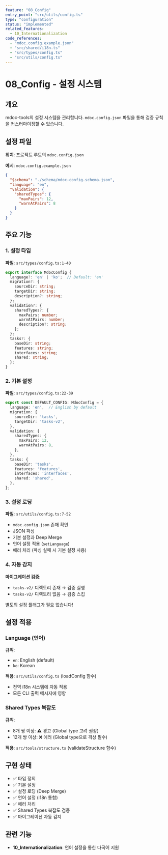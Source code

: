 ```yaml
---
feature: "08_Config"
entry_point: "src/utils/config.ts"
type: "configuration"
status: "implemented"
related_features:
  - 10_Internationalization
code_references:
  - "mdoc.config.example.json"
  - "src/shared/i18n.ts"
  - "src/types/config.ts"
  - "src/utils/config.ts"
---
```


# 08_Config - 설정 시스템

## 개요

mdoc-tools의 설정 시스템을 관리합니다. `mdoc.config.json` 파일을 통해 검증 규칙을 커스터마이징할 수 있습니다.

## 설정 파일

**위치**: 프로젝트 루트의 `mdoc.config.json`

**예시**: `mdoc.config.example.json`

```json
{
  "$schema": "./schema/mdoc-config.schema.json",
  "language": "en",
  "validation": {
    "sharedTypes": {
      "maxPairs": 12,
      "warnAtPairs": 8
    }
  }
}
```

## 주요 기능

### 1. 설정 타입

**파일**: `src/types/config.ts:1-40`

```typescript
export interface MdocConfig {
  language?: 'en' | 'ko';  // Default: 'en'
  migration?: {
    sourceDir: string;
    targetDir: string;
    description?: string;
  };
  validation?: {
    sharedTypes?: {
      maxPairs: number;
      warnAtPairs: number;
      description?: string;
    };
  };
  tasks?: {
    baseDir: string;
    features: string;
    interfaces: string;
    shared: string;
  };
}
```

### 2. 기본 설정

**파일**: `src/types/config.ts:22-39`

```typescript
export const DEFAULT_CONFIG: MdocConfig = {
  language: 'en',  // English by default
  migration: {
    sourceDir: 'tasks',
    targetDir: 'tasks-v2',
  },
  validation: {
    sharedTypes: {
      maxPairs: 12,
      warnAtPairs: 8,
    },
  },
  tasks: {
    baseDir: 'tasks',
    features: 'features',
    interfaces: 'interfaces',
    shared: 'shared',
  },
};
```

### 3. 설정 로딩

**파일**: `src/utils/config.ts:7-52`

- `mdoc.config.json` 존재 확인
- JSON 파싱
- 기본 설정과 Deep Merge
- 언어 설정 적용 (`setLanguage`)
- 에러 처리 (파싱 실패 시 기본 설정 사용)

### 4. 자동 감지

**마이그레이션 검증**:
- `tasks-v2/` 디렉토리 존재 → 검증 실행
- `tasks-v2/` 디렉토리 없음 → 검증 스킵

별도의 설정 플래그가 필요 없습니다!

## 설정 적용

### Language (언어)

**규칙**:
- `en`: English (default)
- `ko`: Korean

**적용**: `src/utils/config.ts` (loadConfig 함수)
- 전역 i18n 시스템에 자동 적용
- 모든 CLI 출력 메시지에 영향

### Shared Types 복잡도

**규칙**:
- 8개 쌍 이상: ⚠️ 경고 (Global type 고려 권장)
- 12개 쌍 이상: ❌ 에러 (Global type으로 격상 필수)

**적용**: `src/tools/structure.ts` (validateStructure 함수)

## 구현 상태

- ✅ 타입 정의
- ✅ 기본 설정
- ✅ 설정 로딩 (Deep Merge)
- ✅ 언어 설정 (i18n 통합)
- ✅ 에러 처리
- ✅ Shared Types 복잡도 검증
- ✅ 마이그레이션 자동 감지

## 관련 기능

- **10_Internationalization**: 언어 설정을 통한 다국어 지원

